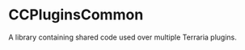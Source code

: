 CCPluginsCommon
===============

A library containing shared code used over multiple Terraria plugins.